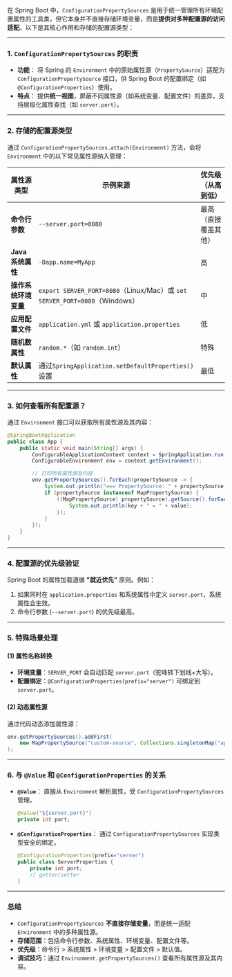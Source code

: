 在 Spring Boot 中，`ConfigurationPropertySources` 是用于统一管理所有环境配置属性的工具类，但它本身并不直接存储环境变量，而是**提供对多种配置源的访问适配**。以下是其核心作用和存储的配置源类型：

---

### **1. `ConfigurationPropertySources` 的职责**

- **功能**：
  将 Spring 的 `Environment` 中的原始属性源（`PropertySource`）适配为 `ConfigurationPropertySource` 接口，供 Spring Boot 的配置绑定（如 `@ConfigurationProperties`）使用。
- **特点**：
  提供**统一视图**，屏蔽不同属性源（如系统变量、配置文件）的差异，支持层级化属性查找（如 `server.port`）。

---

### **2. 存储的配置源类型**

通过 `ConfigurationPropertySources.attach(Environment)` 方法，会将 `Environment` 中的以下常见属性源纳入管理：


| **属性源类型**       | **示例来源**                                                               | **优先级（从高到低）** |
| -------------------- | -------------------------------------------------------------------------- | ---------------------- |
| **命令行参数**       | `--server.port=8080`                                                       | 最高（直接覆盖其他）   |
| **Java 系统属性**    | `-Dapp.name=MyApp`                                                         | 高                     |
| **操作系统环境变量** | `export SERVER_PORT=8080`（Linux/Mac）或 `set SERVER_PORT=8080`（Windows） | 中                     |
| **应用配置文件**     | `application.yml` 或 `application.properties`                              | 低                     |
| **随机数属性**       | `random.*`（如 `random.int`）                                              | 特殊                   |
| **默认属性**         | 通过`SpringApplication.setDefaultProperties()` 设置                        | 最低                   |

---

### **3. 如何查看所有配置源？**

通过 `Environment` 接口可以获取所有属性源及其内容：

```java
@SpringBootApplication
public class App {
    public static void main(String[] args) {
        ConfigurableApplicationContext context = SpringApplication.run(App.class, args);
        ConfigurableEnvironment env = context.getEnvironment();

        // 打印所有属性源及内容
        env.getPropertySources().forEach(propertySource -> {
            System.out.println("=== PropertySource: " + propertySource.getName() + " ===");
            if (propertySource instanceof MapPropertySource) {
                ((MapPropertySource) propertySource).getSource().forEach((key, value) -> {
                    System.out.println(key + " = " + value);
                });
            }
        });
    }
}
```

---

### **4. 配置源的优先级验证**

Spring Boot 的属性加载遵循 **"就近优先"** 原则。例如：

1. 如果同时在 `application.properties` 和系统属性中定义 `server.port`，系统属性会生效。
2. 命令行参数 (`--server.port`) 的优先级最高。

---

### **5. 特殊场景处理**

#### **(1) 属性名称转换**

- **环境变量**：`SERVER_PORT` 会自动匹配 `server.port`（驼峰转下划线+大写）。
- **配置绑定**：`@ConfigurationProperties(prefix="server")` 可绑定到 `server.port`。

#### **(2) 动态属性源**

通过代码动态添加属性源：

```java
env.getPropertySources().addFirst(
    new MapPropertySource("custom-source", Collections.singletonMap("app.key", "value"))
);
```

---

### **6. 与 `@Value` 和 `@ConfigurationProperties` 的关系**

- **`@Value`**：
  直接从 `Environment` 解析属性，受 `ConfigurationPropertySources` 管理。
  ```java
  @Value("${server.port}")
  private int port;
  ```
- **`@ConfigurationProperties`**：
  通过 `ConfigurationPropertySources` 实现类型安全的绑定。
  ```java
  @ConfigurationProperties(prefix="server")
  public class ServerProperties {
      private int port;
      // getter/setter
  }
  ```

---

### **总结**

- `ConfigurationPropertySources` **不直接存储变量**，而是统一适配 `Environment` 中的多种属性源。
- **存储范围**：包括命令行参数、系统属性、环境变量、配置文件等。
- **优先级**：命令行 > 系统属性 > 环境变量 > 配置文件 > 默认值。
- **调试技巧**：通过 `Environment.getPropertySources()` 查看所有属性源及其内容。
